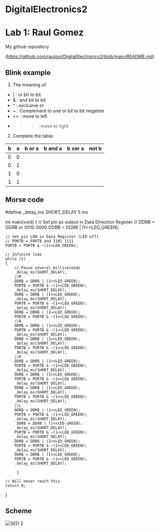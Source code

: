 # DigitalElectronics2
# Lab 1: Raul Gomez
My github repository

(https://github.com/raulgoi/DigitalElectronics2/blob/main/README.md)

## Blink example

1. The meaning of:

 * | : or bit to bit
 * & : and bit to bit
 * ^ : exclusive or
 * ~ : Complement to one or bit to bit negation
 * << : move to left
 * >> : move to right

2. Complete the table:


| b | a | b or a | b and a | b xor a | not b |
| - | - | ------ | ------- | ------- | ----- |
| 0 | 0 |
| 0 | 1 |
| 1 | 0 |
| 1 | 1 |


## Morse code


#define _delay_ms  SHORT_DELAY 5 ms

int main(void)
{
    // Set pin as output in Data Direction Register
    // DDRB = DDRB or 0010 0000
    DDRB = DDRB | (1<<LED_GREEN);

    // Set pin LOW in Data Register (LED off)
    // PORTB = PORTB and 1101 1111
    PORTB = PORTB & ~(1<<LED_GREEN);

    // Infinite loop
    while (1)
    {
        // Pause several milliseconds
        _delay_ms(SHORT_DELAY);
        //R
        DDRB = DDRB | (1<<LED_GREEN);
        PORTB = PORTB & ~(1<<LED_GREEN);
        _delay_ms(SHORT_DELAY);
        DDRB = DDRB | (1<<LED_GREEN);
        _delay_ms(SHORT_DELAY);
        PORTB = PORTB & ~(1<<LED_GREEN);
        _delay_ms(SHORT_DELAY);
        DDRB = DDRB | (1<<LED_GREEN);
        PORTB = PORTB & ~(1<<LED_GREEN);
        //A
        DDRB = DDRB | (1<<LED_GREEN);
        PORTB = PORTB & ~(1<<LED_GREEN);
        _delay_ms(SHORT_DELAY);
        DDRB = DDRB | (1<<LED_GREEN);
        _delay_ms(SHORT_DELAY);
        PORTB = PORTB & ~(1<<LED_GREEN);
        _delay_ms(SHORT_DELAY);
        //U
        DDRB = DDRB | (1<<LED_GREEN);
        PORTB = PORTB & ~(1<<LED_GREEN);
        _delay_ms(SHORT_DELAY);
        DDRB = DDRB | (1<<LED_GREEN);
        PORTB = PORTB & ~(1<<LED_GREEN);
        _delay_ms(SHORT_DELAY);
        DDRB = DDRB | (1<<LED_GREEN);
        _delay_ms(SHORT_DELAY);
        PORTB = PORTB & ~(1<<LED_GREEN);
        _delay_ms(SHORT_DELAY);
        //L
        DDRB = DDRB | (1<<LED_GREEN);
        PORTB = PORTB & ~(1<<LED_GREEN);
        _delay_ms(SHORT_DELAY);
         DDRB = DDRB | (1<<LED_GREEN);
        _delay_ms(SHORT_DELAY);
        PORTB = PORTB & ~(1<<LED_GREEN);
        _delay_ms(SHORT_DELAY);
        DDRB = DDRB | (1<<LED_GREEN);
        PORTB = PORTB & ~(1<<LED_GREEN);
        _delay_ms(SHORT_DELAY);
        DDRB = DDRB | (1<<LED_GREEN);
        PORTB = PORTB & ~(1<<LED_GREEN);
        _delay_ms(SHORT_DELAY);

         }

    // Will never reach this
    return 0;
}


## Scheme

![SED 2](https://user-images.githubusercontent.com/91128806/135856574-bd7c0070-7f02-4fc6-82d4-36bb0abbf70b.png)




